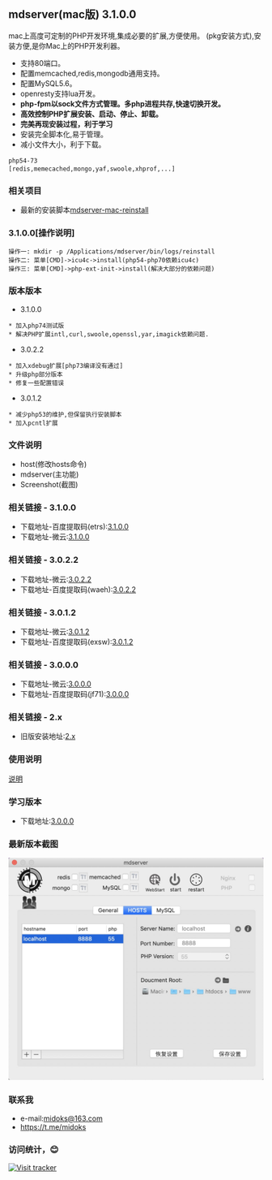 ## mdserver(mac版) 3.1.0.0
mac上高度可定制的PHP开发环境,集成必要的扩展,方便使用。
(pkg安装方式),安装方便,是你Mac上的PHP开发利器。
- 支持80端口。
- 配置memcached,redis,mongodb通用支持。
- 配置MySQL5.6。
- openresty支持lua开发。
- **php-fpm以sock文件方式管理。多php进程共存,快速切换开发。**
- **高效控制PHP扩展安装、启动、停止、卸载。**
- **完美再现安装过程，利于学习**
- 安装完全脚本化,易于管理。
- 减小文件大小，利于下载。

```
php54-73
[redis,memecached,mongo,yaf,swoole,xhprof,...]
```

### 相关项目

- 最新的安装脚本[mdserver-mac-reinstall](https://github.com/midoks/mdserver-mac-reinstall) 

### 3.1.0.0[操作说明]

```
操作一: mkdir -p /Applications/mdserver/bin/logs/reinstall
操作二: 菜单[CMD]->icu4c->install(php54-php70依赖icu4c)
操作三: 菜单[CMD]->php-ext-init->install(解决大部分的依赖问题)
```

### 版本版本
- 3.1.0.0

```
* 加入php74测试版
* 解决PHP扩展intl,curl,swoole,openssl,yar,imagick依赖问题.
```

- 3.0.2.2

```
* 加入xdebug扩展[php73编译没有通过]
* 升级php部分版本
* 修复一些配置错误
```

- 3.0.1.2

```
* 减少php53的维护,但保留执行安装脚本
* 加入pcntl扩展
```

### 文件说明
- host(修改hosts命令)
- mdserver(主功能)
- Screenshot(截图)

### 相关链接 - 3.1.0.0
- 下载地址-百度提取码(etrs):[3.1.0.0](https://pan.baidu.com/s/1Q2Xc2NDfO38JJQdq8FRlVw)
- 下载地址-微云:[3.1.0.0](https://share.weiyun.com/50kscmm)


### 相关链接 - 3.0.2.2
- 下载地址-微云:[3.0.2.2](https://share.weiyun.com/5CpRsYI)
- 下载地址-百度提取码(waeh):[3.0.2.2](https://pan.baidu.com/s/1mSrM_yuqwEQ46zl8IO7IFw)

### 相关链接 - 3.0.1.2
- 下载地址-微云:[3.0.1.2](https://share.weiyun.com/5tip6wD)
- 下载地址-百度提取码(exsw):[3.0.1.2](https://pan.baidu.com/s/1oEq1GtPgKY6inbaXoNsmDg)

### 相关链接 - 3.0.0.0
- 下载地址-微云:[3.0.0.0](https://share.weiyun.com/5mDuEiO)
- 下载地址-百度提取码(jf71):[3.0.0.0](https://pan.baidu.com/s/1RIox0w8Lplvwd4Nw8B-hwg)

### 相关链接 - 2.x
- 旧版安装地址:[2.x](/README_2x.md)

### 使用说明
[说明](https://github.com/midoks/mdserver-mac/wiki/%E4%BD%BF%E7%94%A8%E8%AF%B4%E6%98%8E-3.0)

### 学习版本
- 下载地址:[3.0.0.0](https://midoks.oss-cn-hangzhou.aliyuncs.com/mdserver3.0.0.0_selfinstall.pkg.zip)


### 最新版本截图
[![Screenshot_3.png](/Screenshot/Screenshot_3.png)](/Screenshot/Screenshot_3.png)

### 联系我
- e-mail:midoks@163.com
- https://t.me/midoks

### 访问统计，😊
[![Visit tracker](http://www.clustrmaps.com/map_v2.png?d=WGjERIEklP1qbkyucGHB7tWPSBrRHY04mK1xZCft-rA&cl=ffffff)](https://clustrmaps.com/site/1ap6t)
